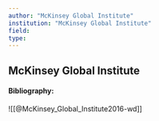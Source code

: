 ```yaml
---
author: "McKinsey Global Institute"
institution: "McKinsey Global Institute"
field:
type:
---
```


## McKinsey Global Institute
#### Bibliography:

![[@McKinsey_Global_Institute2016-wd]]